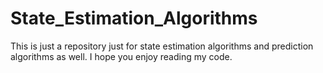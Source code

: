 # State_Estimation_Algorithms
This is just a repository just for state estimation algorithms and prediction algorithms as well. I hope you enjoy reading my code. 
